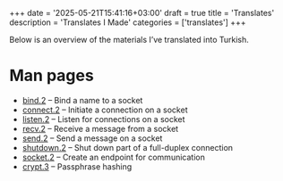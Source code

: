 +++
date = '2025-05-21T15:41:16+03:00'
draft = true
title = 'Translates'
description = 'Translates I Made'
categories = ['translates']
+++

Below is an overview of the materials I’ve translated into Turkish.
<!--more-->

# Man pages

- [bind.2](https://tlbp.org.tr/man/man2/man2-bind.html) – Bind a name to a socket  
- [connect.2](https://tlbp.org.tr/man/man2/man2-connect.html) – Initiate a connection on a socket  
- [listen.2](https://tlbp.org.tr/man/man2/man2-listen.html) – Listen for connections on a socket  
- [recv.2](https://tlbp.org.tr/man/man2/man2-recv.html) – Receive a message from a socket  
- [send.2](https://tlbp.org.tr/man/man2/man2-send.html) – Send a message on a socket  
- [shutdown.2](https://tlbp.org.tr/man/man2/man2-shutdown.html) – Shut down part of a full-duplex connection  
- [socket.2](https://tlbp.org.tr/man/man2/man2-socket.html) – Create an endpoint for communication  
- [crypt.3](https://tlbp.org.tr/man/man3/man3-crypt.html) – Passphrase hashing  
